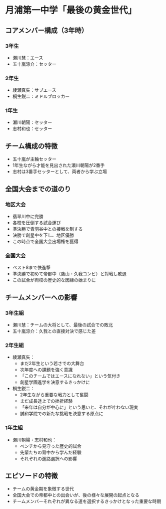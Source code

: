 # 月浦第一中学「最後の黄金世代」

## コアメンバー構成（3年時）

### 3年生
- 瀬川慧：エース
- 五十嵐涼介：セッター

### 2年生
- 綾瀬真矢：サブエース
- 桐生鋭二：ミドルブロッカー

### 1年生
- 瀬川朝陽：セッター
- 志村和也：セッター

## チーム構成の特徴
- 五十嵐が主軸セッター
- 1年生ながら才能を見出された瀬川朝陽が2番手
- 志村は3番手セッターとして、両者から学ぶ立場

## 全国大会までの道のり
### 地区大会
- 翡翠川中に完勝
- 各校を圧倒する試合運び
- 準決勝で青羽谷中との接戦を制する
- 決勝で創星中を下し、地区優勝
- この時点で全国大会出場権を獲得

### 全国大会
- ベスト8まで快進撃
- 準決勝で初めて帝都中（鷹山・久我コンビ）と対戦し敗退
- この試合が両校の歴史的な因縁の始まりに

## チームメンバーへの影響

### 3年生組
- 瀬川慧：チームの大将として、最後の試合での敗北
- 五十嵐涼介：久我との直接対決で感じた差

### 2年生組
- 綾瀬真矢：
  - まだ2年生という若さでの大舞台
  - 次年度への課題を強く意識
  - 「このチームではエースになれない」という気付き
  - 創星学園進学を決意するきっかけに
- 桐生鋭二：
  - 2年生ながら重要な戦力として奮闘
  - まだ成長途上での挫折経験
  - 「来年は自分が中心に」という思いと、それが叶わない現実
  - 誠和学院での新たな挑戦を決意する原点に

### 1年生組
- 瀬川朝陽・志村和也：
  - ベンチから見守った歴史的試合
  - 先輩たちの背中から学んだ経験
  - それぞれの進路選択への影響

## エピソードの特徴
- チームの黄金期を象徴する世代
- 全国大会での帝都中との出会いが、後の様々な展開の起点となる
- チームメンバーそれぞれが異なる道を選択するきっかけとなった重要な時期